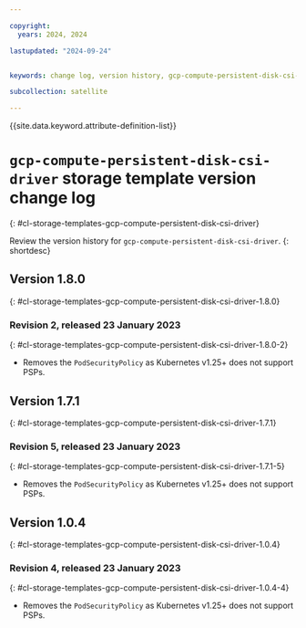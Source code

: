 ```yaml
---

copyright:
  years: 2024, 2024

lastupdated: "2024-09-24"


keywords: change log, version history, gcp-compute-persistent-disk-csi-driver

subcollection: satellite

---
```


{{site.data.keyword.attribute-definition-list}}

# `gcp-compute-persistent-disk-csi-driver` storage template version change log
{: #cl-storage-templates-gcp-compute-persistent-disk-csi-driver}

Review the version history for `gcp-compute-persistent-disk-csi-driver`.
{: shortdesc}


## Version 1.8.0
{: #cl-storage-templates-gcp-compute-persistent-disk-csi-driver-1.8.0}


### Revision 2, released 23 January 2023
{: #cl-storage-templates-gcp-compute-persistent-disk-csi-driver-1.8.0-2}

- Removes the `PodSecurityPolicy` as Kubernetes v1.25+ does not support PSPs. 



## Version 1.7.1
{: #cl-storage-templates-gcp-compute-persistent-disk-csi-driver-1.7.1}


### Revision 5, released 23 January 2023
{: #cl-storage-templates-gcp-compute-persistent-disk-csi-driver-1.7.1-5}

- Removes the `PodSecurityPolicy` as Kubernetes v1.25+ does not support PSPs. 



## Version 1.0.4
{: #cl-storage-templates-gcp-compute-persistent-disk-csi-driver-1.0.4}


### Revision 4, released 23 January 2023
{: #cl-storage-templates-gcp-compute-persistent-disk-csi-driver-1.0.4-4}

- Removes the `PodSecurityPolicy` as Kubernetes v1.25+ does not support PSPs. 
